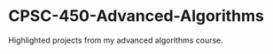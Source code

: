 CPSC-450-Advanced-Algorithms
============================

Highlighted projects from my advanced algorithms course.

